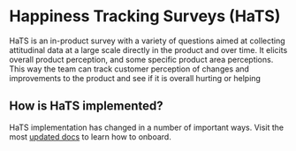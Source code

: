 <a name="happiness-tracking-surveys-hats"></a>
# Happiness Tracking Surveys (HaTS)

HaTS is an in-product survey with a variety of questions aimed at collecting attitudinal data at a large scale directly in the product and over time. It elicits overall product perception, and some specific product area perceptions. This way the team can track customer perception of changes and improvements to the product and see if it is overall hurting or helping

<a name="happiness-tracking-surveys-hats-how-is-hats-implemented"></a>
## How is HaTS implemented?

HaTS implementation has changed in a number of important ways. Visit the most [updated docs](https://eng.ms/docs/products/azure-portal-framework-ibizafx/development/surveys/hats "Happiness Tracking Survey Documentation") to learn how to onboard.

